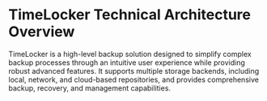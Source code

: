 # TimeLocker Technical Architecture Overview

TimeLocker is a high-level backup solution designed to simplify complex backup processes through an intuitive user experience while providing robust advanced features. It supports multiple storage backends, including local, network, and cloud-based repositories, and provides comprehensive backup, recovery, and management capabilities.